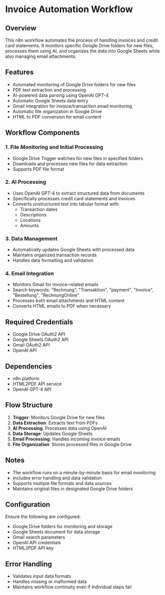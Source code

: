 # Invoice Automation Workflow

## Overview

This n8n workflow automates the process of handling invoices and credit card statements. It monitors specific Google Drive folders for new files, processes them using AI, and organizes the data into Google Sheets while also managing email attachments.

## Features

-   Automated monitoring of Google Drive folders for new files
-   PDF text extraction and processing
-   AI-powered data parsing using OpenAI GPT-4
-   Automatic Google Sheets data entry
-   Gmail integration for invoice/transaction email monitoring
-   Automatic file organization in Google Drive
-   HTML to PDF conversion for email content

## Workflow Components

### 1. File Monitoring and Initial Processing

-   Google Drive Trigger watches for new files in specified folders
-   Downloads and processes new files for data extraction
-   Supports PDF file format

### 2. AI Processing

-   Uses OpenAI GPT-4 to extract structured data from documents
-   Specifically processes credit card statements and invoices
-   Converts unstructured text into tabular format with:
    -   Transaction dates
    -   Descriptions
    -   Locations
    -   Amounts

### 3. Data Management

-   Automatically updates Google Sheets with processed data
-   Maintains organized transaction records
-   Handles data formatting and validation

### 4. Email Integration

-   Monitors Gmail for invoice-related emails
-   Search keywords: "Rechnung", "Transaktion", "payment", "Invoice", "Bestellung", "RechnungOnline"
-   Processes both email attachments and HTML content
-   Converts HTML emails to PDF when necessary

## Required Credentials

-   Google Drive OAuth2 API
-   Google Sheets OAuth2 API
-   Gmail OAuth2 API
-   OpenAI API

## Dependencies

-   n8n platform
-   HTML2PDF API service
-   OpenAI GPT-4 API

## Flow Structure

1. **Trigger**: Monitors Google Drive for new files
2. **Data Extraction**: Extracts text from PDFs
3. **AI Processing**: Processes data using OpenAI
4. **Data Storage**: Updates Google Sheets
5. **Email Processing**: Handles incoming invoice emails
6. **File Organization**: Stores processed files in Google Drive

## Notes

-   The workflow runs on a minute-by-minute basis for email monitoring
-   Includes error handling and data validation
-   Supports multiple file formats and data sources
-   Maintains original files in designated Google Drive folders

## Configuration

Ensure the following are configured:

-   Google Drive folders for monitoring and storage
-   Google Sheets document for data storage
-   Gmail search parameters
-   OpenAI API credentials
-   HTML2PDF API key

## Error Handling

-   Validates input data formats
-   Handles missing or malformed data
-   Maintains workflow continuity even if individual steps fail
